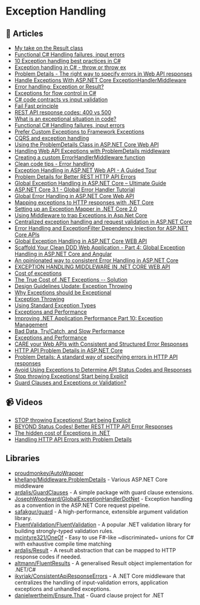 # Exception Handling

## 📝 Articles

- [My take on the Result class](https://josef.codes/my-take-on-the-result-class-in-c-sharp/) 
- [Functional C# Handling failures, input errors](https://enterprisecraftsmanship.com/posts/functional-c-handling-failures-input-errors/) 
- [10 Exception handling best practices in C#](https://kumarashwinhubert.com/10-exception-handling-best-practices-in-csharp)
- [Exception handling in C# - throw or throw ex](https://kumarashwinhubert.com/exception-handling-in-csharp-throw-or-throw-ex)
- [Problem Details - The right way to specify errors in Web API responses](https://kumarashwinhubert.com/problem-details-the-right-way-to-specify-errors-in-web-api-responses)
- [Handle Exceptions With ASP.NET Core ExceptionHandlerMiddleware](https://khalidabuhakmeh.com/handling-aspnet-core-exceptions-with-exceptionhandler-middleware)
- [Error handling: Exception or Result?](https://enterprisecraftsmanship.com/posts/error-handling-exception-or-result/) 
- [Exceptions for flow control in C#](https://enterprisecraftsmanship.com/posts/exceptions-for-flow-control/) 
- [C# code contracts vs input validation](https://enterprisecraftsmanship.com/posts/code-contracts-vs-input-validation/) 
- [Fail Fast principle](https://enterprisecraftsmanship.com/posts/fail-fast-principle/) 
- [REST API response codes: 400 vs 500](https://enterprisecraftsmanship.com/posts/rest-api-response-codes-400-vs-500/) 
- [What is an exceptional situation in code?](https://enterprisecraftsmanship.com/posts/what-is-exceptional-situation/) 
- [Functional C# Handling failures, input errors](https://enterprisecraftsmanship.com/posts/functional-c-handling-failures-input-errors/) 
- [Prefer Custom Exceptions to Framework Exceptions](https://ardalis.com/prefer-custom-exceptions-to-framework-exceptions/)
- [CQRS and exception handling](https://enterprisecraftsmanship.com/2019/04/15/cqrs-exception-handling/) 
- [Using the ProblemDetails Class in ASP.NET Core Web API](https://code-maze.com/using-the-problemdetails-class-in-asp-net-core-web-api/)
- [Handling Web API Exceptions with ProblemDetails middleware](https://andrewlock.net/handling-web-api-exceptions-with-problemdetails-middleware/)
- [Creating a custom ErrorHandlerMiddleware function](https://andrewlock.net/creating-a-custom-error-handler-middleware-function/)
- [Clean code tips - Error handling](https://www.code4it.dev/blog/clean-code-error-handling)
- [Exception Handling in ASP.NET Web API - A Guided Tour](https://exceptionnotfound.net/the-asp-net-web-api-exception-handling-pipeline-a-guided-tour/)
- [Problem Details for Better REST HTTP API Errors](https://codeopinion.com/problem-details-for-better-rest-http-api-errors/)
- [Global Exception Handling in ASP.NET Core – Ultimate Guide](https://codewithmukesh.com/blog/global-exception-handling-in-aspnet-core/)
- [ASP.NET Core 3.1 - Global Error Handler Tutorial](https://jasonwatmore.com/post/2020/10/02/aspnet-core-31-global-error-handler-tutorial)
- [Global Error Handling in ASP.NET Core Web API](https://code-maze.com/global-error-handling-aspnetcore/)
- [Mapping exceptions to HTTP responses with .NET Core](https://jeroenhildering.com/2016/11/24/mapping-exceptions-to-http-responses-with-net-core/)
- [Setting up an Exception Mapper in .NET Core 2.0](https://www.foreach.be/blog/setting-up-an-exception-mapper-in-net-core-2-0)
- [Using Middleware to trap Exceptions in Asp.Net Core](https://docs.microsoft.com/en-us/archive/blogs/brandonh/using-middleware-to-trap-exceptions-in-asp-net-core)
- [Centralized exception handling and request validation in ASP.NET Core](https://www.strathweb.com/2018/07/centralized-exception-handling-and-request-validation-in-asp-net-core/)
- [Error Handling and ExceptionFilter Dependency Injection for ASP.NET Core APIs](https://weblog.west-wind.com/posts/2016/oct/16/error-handling-and-exceptionfilter-dependency-injection-for-aspnet-core-apis)
- [Global Exception Handling in ASP.NET Core WEB API](https://www.talkingdotnet.com/global-exception-handling-in-aspnet-core-webapi/)
- [Scaffold Your Clean DDD Web Application - Part 4: Global Exception Handling in ASP.NET Core and Angular](https://blog.jacobsdata.com/2020/11/12/scaffold-your-clean-ddd-web-application-part-4-global-exception-handling-in-aspnet-core-and-angular)
- [An opinionated way to consistent Error Handling in ASP.NET Core](https://ankitvijay.net/2021/04/21/consistent-error-handling/)
- [EXCEPTION HANDLING MIDDLEWARE IN .NET CORE WEB API](https://thecodeblogger.com/2021/05/30/exception-handling-middleware-in-net-core-web-api/?subscribe=success#blog_subscription-5)
- [Cost of exceptions](https://gunnarpeipman.com/cost-of-exceptions/)
- [The True Cost of .NET Exceptions -- Solution](https://docs.microsoft.com/en-us/archive/blogs/ricom/the-true-cost-of-net-exceptions-solution)
- [Design Guidelines Update: Exception Throwing](https://docs.microsoft.com/en-us/archive/blogs/kcwalina/design-guidelines-update-exception-throwing)
- [Why Exceptions should be Exceptional](https://mattwarren.org/2016/12/20/Why-Exceptions-should-be-Exceptional/)
- [Exception Throwing](https://docs.microsoft.com/en-us/dotnet/standard/design-guidelines/exception-throwing?redirectedfrom=MSDN)
- [Using Standard Exception Types](https://docs.microsoft.com/en-us/dotnet/standard/design-guidelines/using-standard-exception-types)
- [Exceptions and Performance](https://docs.microsoft.com/en-us/dotnet/standard/design-guidelines/exceptions-and-performance)
- [Improving .NET Application Performance Part 10: Exception Management](https://blog.monitis.com/blog/improving-net-application-performance-part-10-exception-management/)
- [Bad Data, Try/Catch, and Slow Performance](https://buildplease.com/pages/slow-exceptions/)
- [Exceptions and Performance](https://jonskeet.uk/csharp/exceptions.html)
- [CARE your Web APIs with Consistent and Structured Error Responses](https://www.dotnetnakama.com/blog/consistent-api-response-errors-care/)
- [HTTP API Problem Details in ASP.NET Core](https://codeopinion.com/http-api-problem-details-in-asp-net-core/)
- [Problem Details: A standard way of specifying errors in HTTP API responses](https://lurumad.github.io/problem-details-an-standard-way-for-specifying-errors-in-http-api-responses-asp.net-core)
- [Avoid Using Exceptions to Determine API Status Codes and Responses](https://ardalis.com/avoid-using-exceptions-determine-api-status/)
- [Stop throwing Exceptions! Start being Explicit](https://codeopinion.com/stop-throwing-exceptions-start-being-explicit/)
- [Guard Clauses and Exceptions or Validation?](https://ardalis.com/guard-clauses-and-exceptions-or-validation/)
## 📹 Videos

- [STOP throwing Exceptions! Start being Explicit](https://www.youtube.com/watch?v=4UEanbBaJy4)
- [BEYOND Status Codes! Better REST HTTP API Error Responses](https://www.youtube.com/watch?v=MfTLob6teJE)
- [The hidden cost of Exceptions in .NET](https://www.youtube.com/watch?v=2f2elFRmeLE)
- [Handling HTTP API Errors with Problem Details](https://www.youtube.com/watch?v=uvTT_0hqhyY&list=PLThyvG1mlMzk9bWLp4UzG4NFTYaWsc105&index=3)
## Libraries

- [proudmonkey/AutoWrapper](https://github.com/proudmonkey/AutoWrapper)
- [khellang/Middleware.ProblemDetails](https://github.com/khellang/Middleware/tree/master/src/ProblemDetails) - Various ASP.NET Core middleware
- [ardalis/GuardClauses](https://github.com/ardalis/GuardClauses) - A simple package with guard clause extensions.
- [JosephWoodward/GlobalExceptionHandlerDotNet](https://github.com/JosephWoodward/GlobalExceptionHandlerDotNet) - Exception handling as a convention in the ASP.NET Core request pipeline.
- [safakgur/guard](https://github.com/safakgur/guard) - A high-performance, extensible argument validation library.
- [FluentValidation/FluentValidation](https://github.com/FluentValidation/FluentValidation) - A popular .NET validation library for building strongly-typed validation rules.
- [mcintyre321/OneOf](https://github.com/mcintyre321/OneOf) - Easy to use F#-like ~discriminated~ unions for C# with exhaustive compile time matching
- [ardalis/Result](https://github.com/ardalis/Result) - A result abstraction that can be mapped to HTTP response codes if needed.
- [altmann/FluentResults](https://github.com/altmann/FluentResults) - A generalised Result object implementation for .NET/C#
- [ikyriak/ConsistentApiResponseErrors](https://github.com/ikyriak/ConsistentApiResponseErrors) - A .NET Core middleware that centralizes the handling of input-validation errors, application exceptions and unhandled exceptions.
- [danielwertheim/Ensure.That](https://github.com/danielwertheim/Ensure.That) - Guard clause project for .NET
